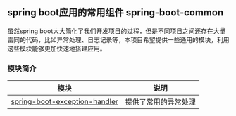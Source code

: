 ## spring boot应用的常用组件  spring-boot-common

虽然spring boot大大简化了我们开发项目的过程，但是不同项目之间还存在大量雷同的代码，比如异常处理、日志记录等，本项目希望提供一些通用的模块，利用这些模块能够更加快速地搭建应用。

### 模块简介

模块 | 说明
---|---
[spring-boot-exception-handler](https://github.com/schhx/spring-boot-common/tree/master/spring-boot-exception-handler)  | 提供了常用的异常处理



